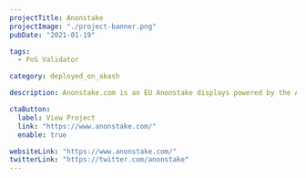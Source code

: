 ```yaml
---
projectTitle: Anonstake
projectImage: "./project-banner.png"
pubDate: "2021-01-19"

tags:
  - PoS Validator

category: deployed_on_akash

description: Anonstake.com is an EU Anonstake displays powered by the Akash logo on their homepage, indicating they are hosted on Akash.

ctaButton:
  label: View Project
  link: "https://www.anonstake.com/"
  enable: true

websiteLink: "https://www.anonstake.com/"
twitterLink: "https://twitter.com/anonstake"
---
```

